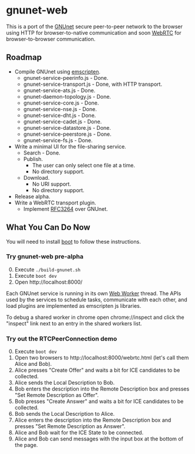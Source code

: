 gnunet-web
==========

This is a port of the [GNUnet] secure peer-to-peer network to the browser using
HTTP for browser-to-native communication and soon [WebRTC] for
browser-to-browser communication.

Roadmap
-------
* Compile GNUnet using [emscripten].
    * gnunet-service-peerinfo.js - Done.
    * gnunet-service-transport.js - Done, with HTTP transport.
    * gnunet-service-ats.js - Done.
    * gnunet-daemon-topology.js - Done.
    * gnunet-service-core.js - Done.
    * gnunet-service-nse.js - Done.
    * gnunet-service-dht.js - Done.
    * gnunet-service-cadet.js - Done.
    * gnunet-service-datastore.js - Done.
    * gnunet-service-peerstore.js - Done.
    * gnunet-service-fs.js - Done.
* Write a minimal UI for the file-sharing service.
    * Search - Done.
    * Publish.
        * The user can only select one file at a time.
        * No directory support.
    * Download.
        * No URI support.
        * No directory support.
* Release alpha.
* Write a WebRTC transport plugin.
    * Implement [RFC3264] over GNUnet.

What You Can Do Now
-------------------

You will need to install [boot] to follow these instructions.

### Try gnunet-web pre-alpha ###
0. Execute `./build-gnunet.sh`
1. Execute `boot dev`
2. Open http://localhost:8000/

Each GNUnet service is running in its own [Web Worker] thread. The APIs used by
the services to schedule tasks, communicate with each other, and load plugins
are implemented as emscripten js libraries.

To debug a shared worker in chrome open chrome://inspect and click the
"inspect" link next to an entry in the shared workers list.

### Try out the RTCPeerConnection demo ###
0. Execute `boot dev`
1. Open two browsers to http://localhost:8000/webrtc.html (let's call them Alice and Bob).
2. Alice presses "Create Offer" and waits a bit for ICE candidates to be
   collected.
3. Alice sends the Local Description to Bob.
4. Bob enters the description into the Remote Description box and presses
   "Set Remote Description as Offer".
5. Bob presses "Create Answer" and waits a bit for ICE candidates to be
   collected.
6. Bob sends the Local Description to Alice.
7. Alice enters the description into the Remote Description box and presses
   "Set Remote Description as Answer".
8. Alice and Bob wait for the ICE State to be connected.
9. Alice and Bob can send messages with the input box at the bottom of the page.

  [gnunet]: https://gnunet.org
  [webrtc]: http://www.webrtc.org
  [emscripten]: https://github.com/kripken/emscripten
  [rfc3264]: http://www.ietf.org/rfc/rfc3264.txt
  [web worker]: http://www.w3.org/TR/workers/
  [indexeddb]: http://www.w3.org/TR/IndexedDB/
  [boot]: https://github.com/boot-clj/boot#install

